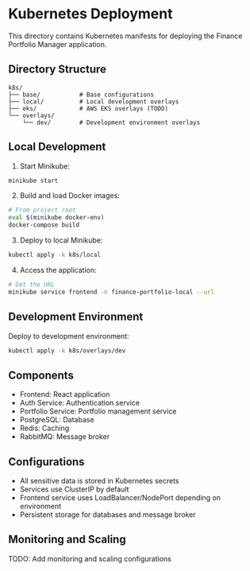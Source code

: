 # Kubernetes Deployment

This directory contains Kubernetes manifests for deploying the Finance Portfolio Manager application.

## Directory Structure

```
k8s/
├── base/           # Base configurations
├── local/          # Local development overlays
├── eks/            # AWS EKS overlays (TODO)
└── overlays/
    └── dev/        # Development environment overlays
```

## Local Development

1. Start Minikube:
```bash
minikube start
```

2. Build and load Docker images:
```bash
# From project root
eval $(minikube docker-env)
docker-compose build
```

3. Deploy to local Minikube:
```bash
kubectl apply -k k8s/local
```

4. Access the application:
```bash
# Get the URL
minikube service frontend -n finance-portfolio-local --url
```

## Development Environment

Deploy to development environment:
```bash
kubectl apply -k k8s/overlays/dev
```

## Components

- Frontend: React application
- Auth Service: Authentication service
- Portfolio Service: Portfolio management service
- PostgreSQL: Database
- Redis: Caching
- RabbitMQ: Message broker

## Configurations

- All sensitive data is stored in Kubernetes secrets
- Services use ClusterIP by default
- Frontend service uses LoadBalancer/NodePort depending on environment
- Persistent storage for databases and message broker

## Monitoring and Scaling

TODO: Add monitoring and scaling configurations